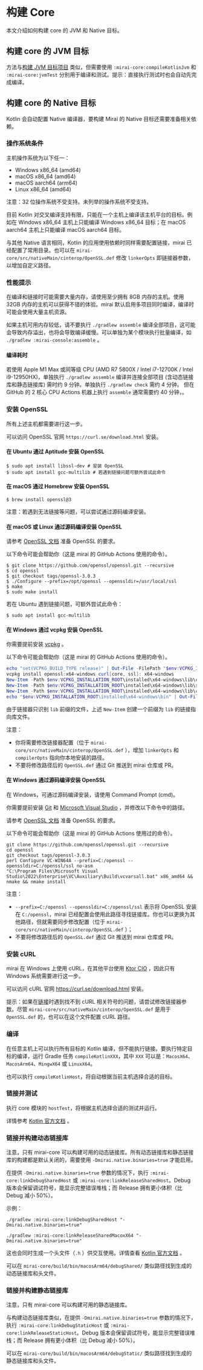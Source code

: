 # 构建 Core

本文介绍如何构建 core 的 JVM 和 Native 目标。

## 构建 core 的 JVM 目标

方法与[构建 JVM 目标项目](README.md#构建-jvm-目标项目)
类似，但需要使用 `:mirai-core:compileKotlinJvm` 和 `:mirai-core:jvmTest`
分别用于编译和测试。提示：直接执行测试时也会自动先完成编译。

## 构建 core 的 Native 目标

[OpenSSL.def]: ../../mirai-core/src/nativeMain/cinterop/OpenSSL.def

Kotlin 会自动配置 Native 编译器，要构建 Mirai 的 Native 目标还需要准备相关依赖。

### 操作系统条件

主机操作系统为以下任一：

- Windows x86_64 (amd64)
- macOS x86_64 (amd64)
- macOS aarch64 (arm64)
- Linux x86_64 (amd64)

注意：32 位操作系统不受支持。未列举的操作系统不受支持。

目前 Kotlin 对交叉编译支持有限，只能在一个主机上编译该主机平台的目标。例如在 Windows x86_64 主机上只能编译
Windows x86_64 目标；在 macOS aarch64 主机上只能编译 macOS aarch64 目标。

与其他 Native 语言相同，Kotlin 的应用使用依赖时同样需要配置链接，mirai
已经配置了常用目录。也可以在 `mirai-core/src/nativeMain/cinterop/OpenSSL.def`
修改 `linkerOpts` 即链接器参数，以增加自定义路径。

### 性能提示

在编译和链接时可能需要大量内存，请使用至少拥有 8GB 内存的主机。使用 32GB 内存的主机可以获得不错的体验。mirai
默认启用多项目同时编译，编译时可能会使用大量主机资源。

如果主机可用内存较低，请不要执行 `./gradlew assemble`
编译全部项目，这可能会导致内存溢出，也将会导致编译缓慢。可以单独为某个模块执行批量编译，如 `./gradlew :mirai-console:assemble`
。

#### 编译耗时

若使用 Apple M1 Max 或同等级 CPU (AMD R7 5800X / Intel i7-12700K / Intel
i9-12950HX)，单独执行 `./gradlew assemble` 编译并连接全部项目 (含动态链接库和静态链接库) 需时约 9
分钟。单独执行 `./gradlew check` 需约 4 分钟。
但在 GitHub 的 2 核心 CPU Actions 机器上执行 `assemble` 通常需要约 40 分钟，。

### 安装 OpenSSL

所有上述主机都需要进行这一步。

可以访问 OpenSSL 官网 `https://curl.se/download.html` 安装。

#### 在 Ubuntu 通过 Aptitude 安装 OpenSSL

```shell
$ sudo apt install libssl-dev # 安装 OpenSSL
$ sudo apt install gcc-multilib # 若遇到链接问题可额外尝试此命令
```

#### 在 macOS 通过 Homebrew 安装 OpenSSL

```shell
$ brew install openssl@3
```

注意：若遇到无法链接等问题，可以尝试通过源码编译安装。

#### 在 macOS 或 Linux 通过源码编译安装 OpenSSL

请参考 [OpenSSL 文档](https://github.com/openssl/openssl/blob/master/INSTALL.md#prerequisites)
准备 OpenSSL 的要求。

以下命令可能会帮助你（这是 mirai 的 GitHub Actions 使用的命令）。

```shell
$ git clone https://github.com/openssl/openssl.git --recursive
$ cd openssl
$ git checkout tags/openssl-3.0.3
$ ./Configure --prefix=/opt/openssl --openssldir=/usr/local/ssl
$ make
$ sudo make install
```

若在 Ubuntu 遇到链接问题，可额外尝试此命令：

```shell
$ sudo apt install gcc-multilib
```

#### 在 Windows 通过 vcpkg 安装 OpenSSL

你需要提前安装 [vcpkg](https://github.com/microsoft/vcpkg/blob/master/README_zh_CN.md)
。

以下命令可能会帮助你（这是 mirai 的 GitHub Actions 使用的命令）。

```powershell
echo "set(VCPKG_BUILD_TYPE release)" | Out-File -FilePath "$env:VCPKG_INSTALLATION_ROOT\triplets\x64-windows.cmake" -Encoding utf8 -Append
vcpkg install openssl:x64-windows curl[core, ssl]: x64-windows
New-Item -Path $env:VCPKG_INSTALLATION_ROOT\installed\x64-windows\lib\crypto.lib -ItemType SymbolicLink -Value $env:VCPKG_INSTALLATION_ROOT\installed\x64-windows\lib\libcrypto.lib
New-Item -Path $env:VCPKG_INSTALLATION_ROOT\installed\x64-windows\lib\ssl.lib -ItemType SymbolicLink -Value $env:VCPKG_INSTALLATION_ROOT\installed\x64-windows\lib\libssl.lib
New-Item -Path $env:VCPKG_INSTALLATION_ROOT\installed\x64-windows\lib\curl.lib -ItemType SymbolicLink -Value $env:VCPKG_INSTALLATION_ROOT\installed\x64-windows\lib\libcurl.lib
echo "$env:VCPKG_INSTALLATION_ROOT\installed\x64-windows\bin" | Out-File -FilePath $env:GITHUB_PATH -Encoding utf8 -Append
```

由于链接器只识别 `lib` 前缀的文件，上述 `New-Item` 创建一个前缀为 `lib` 的链接指向库文件。

注意：

- 你将需要修改链接器配置（位于 `mirai-core/src/nativeMain/cinterop/OpenSSL.def`
  ），增加 `linkerOpts` 和 `compilerOpts` 指向你本地安装的路径。
- 不要将修改路径后的 `OpenSSL.def` 通过 Git 推送到 mirai 仓库或 PR。

#### 在 Windows 通过源码编译安装 OpenSSL

在 Windows，可通过源码编译安装，请使用 Command Prompt (cmd)。

你需要提前安装 [Git](https://git-scm.com/)
和 [Microsoft Visual Studio](https://visualstudio.microsoft.com/zh-hans/)
，并修改以下命令中的路径。

请参考 [OpenSSL 文档](https://github.com/openssl/openssl/blob/master/INSTALL.md#prerequisites)
准备 OpenSSL 的要求。

以下命令可能会帮助你（这是 mirai 的 GitHub Actions 使用过的命令）。

```shell
git clone https://github.com/openssl/openssl.git --recursive
cd openssl
git checkout tags/openssl-3.0.3
perl Configure VC-WIN64A --prefix=C:/openssl --openssldir=C:/openssl/ssl no-asm
"C:\Program Files\Microsoft Visual Studio\2022\Enterprise\VC\Auxiliary\Build\vcvarsall.bat" x86_amd64 && nmake && nmake install
```

注意：

- `--prefix=C:/openssl --openssldir=C:/openssl/ssl` 表示将 OpenSSL
  安装在 `C:/openssl`，mirai
  已经配置会使用此路径寻找链接库。你也可以更换为其他路径，但就需要同步修改配置（位于 `mirai-core/src/nativeMain/cinterop/OpenSSL.def`
  ）；
- 不要将修改路径后的 `OpenSSL.def` 通过 Git 推送到 mirai 仓库或 PR。

### 安装 cURL

mirai 在 Windows 上使用
cURL，在其他平台使用 [Ktor CIO](https://ktor.io/docs/http-client-engines.html#cio)
，因此只有 Windows 系统需要进行这一步。

可以访问 cURL 官网 <https://curl.se/download.html> 安装。

提示：如果在[链接](#链接并测试)时遇到找不到 cURL
相关符号的问题，请尝试修改链接器参数。尽管 `mirai-core/src/nativeMain/cinterop/OpenSSL.def`
是用于 `OpenSSL.def` 的，也可以在这个文件配置 cURL 路径。

### 编译

在任意主机上可以执行所有目标的 Kotlin 编译，但不能执行链接。要执行特定目标的编译，运行 Gradle
任务 `compileKotlinXXX`，其中 `XXX` 可以是：`MacosX64`、`MacosArm64`、`MingwX64`
或 `LinuxX64`。

也可以执行 `compileKotlinHost`，将自动根据当前主机选择合适的目标。

### 链接并测试

执行 core 模块的 `hostTest`，将根据主机选择合适的测试并运行。

详情参考 [Kotlin 官方文档](https://kotlinlang.org/docs/multiplatform-run-tests.html)
。

### 链接并构建动态链接库

注意，只有 mirai-core 可以构建可用的动态链接库。所有动态链接库和静态链接库的构建都是默认关闭的，需要使用 `-Dmirai.native.binaries=true` 才能启用。

在提供 `-Dmirai.native.binaries=true` 参数的情况下，执行 `:mirai-core:linkDebugSharedHost`
或 `:mirai-core:linkReleaseSharedHost`。Debug 版本会保留调试符号，能显示完整错误堆栈；而
Release 拥有更小体积（比 Debug 减小 50%）。

示例：

```shell
./gradlew :mirai-core:linkDebugSharedHost "-Dmirai.native.binaries=true"

./gradlew :mirai-core:linkReleaseSharedMacoxX64 "-Dmirai.native.binaries=true"
```

这也会同时生成一个头文件（`.h`
）供交互使用。详情查看 [Kotlin 官方文档](https://kotlinlang.org/docs/native-c-interop.html)
。

可以在 `mirai-core/build/bin/macosArm64/debugShared/` 类似路径找到生成的动态链接库和头文件。

### 链接并构建静态链接库

注意，只有 mirai-core 可以构建可用的静态链接库。

与构建动态链接库类似，在提供 `-Dmirai.native.binaries=true` 参数的情况下，执行 `:mirai-core:linkDebugStaticHost`
或 `:mirai-core:linkReleaseStaticHost`。Debug 版本会保留调试符号，能显示完整错误堆栈；而
Release 拥有更小体积（比 Debug 减小 50%）。

可以在 `mirai-core/build/bin/macosArm64/debugStatic/` 类似路径找到生成的静态链接库和头文件。
